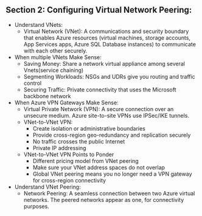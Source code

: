 ## Section 2: Configuring Virtual Network Peering:
* Understand VNets:
  - Virtual Network (VNet): A communications and security boundary that enables Azure resources (virtual machines, storage accounts, App Services apps, Azure SQL Database instances) to communicate with each other securely.
* When multiple VNets Make Sense:
  - Saving Money: Share a network virtual appliance among several Vnets(service chaining)
  - Segmenting Workloads: NSGs and UDRs give you routing and traffic control
  - Securing Traffic: Private connectivity that uses the Microsoft backbone network
* When Azure VPN Gateways Make Sense:
  - Virtual Private Network (VPN): A secure connection over an unsecure medium. Azure site-to-site VPNs use IPSec/IKE tunnels.
  - VNet-to-VNet VPN: 
    - Create isolation or administrative boundaries
    - Provide cross-region geo-redundancy and replication securely
    - No traffic crosses the public Internet
    - Private IP addressing
  - VNet-to-VNet VPN Points to Ponder
    - Different pricing model from VNet peering
    - Make sure your VNet address spaces do not overlap
    - Global VNet peering means you no longer need a VPN gateway for cross-region connectivity
* Understand VNet Peering:
  - Network Peering: A seamless connection between two Azure virtual networks. The peered networks appear as one, for connectivity purposes.
  

     

